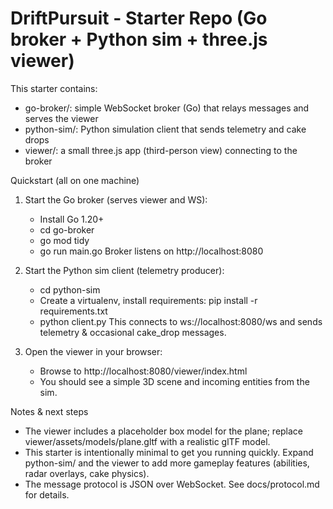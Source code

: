 DriftPursuit - Starter Repo (Go broker + Python sim + three.js viewer)
====================================================================

This starter contains:
- go-broker/: simple WebSocket broker (Go) that relays messages and serves the viewer
- python-sim/: Python simulation client that sends telemetry and cake drops
- viewer/: a small three.js app (third-person view) connecting to the broker

Quickstart (all on one machine)
1. Start the Go broker (serves viewer and WS):
   - Install Go 1.20+
   - cd go-broker
   - go mod tidy
   - go run main.go
   Broker listens on http://localhost:8080

2. Start the Python sim client (telemetry producer):
   - cd python-sim
   - Create a virtualenv, install requirements: pip install -r requirements.txt
   - python client.py
   This connects to ws://localhost:8080/ws and sends telemetry & occasional cake_drop messages.

3. Open the viewer in your browser:
   - Browse to http://localhost:8080/viewer/index.html
   - You should see a simple 3D scene and incoming entities from the sim.

Notes & next steps
- The viewer includes a placeholder box model for the plane; replace viewer/assets/models/plane.gltf with a realistic glTF model.
- This starter is intentionally minimal to get you running quickly. Expand python-sim/ and the viewer to add more gameplay features (abilities, radar overlays, cake physics).
- The message protocol is JSON over WebSocket. See docs/protocol.md for details.
